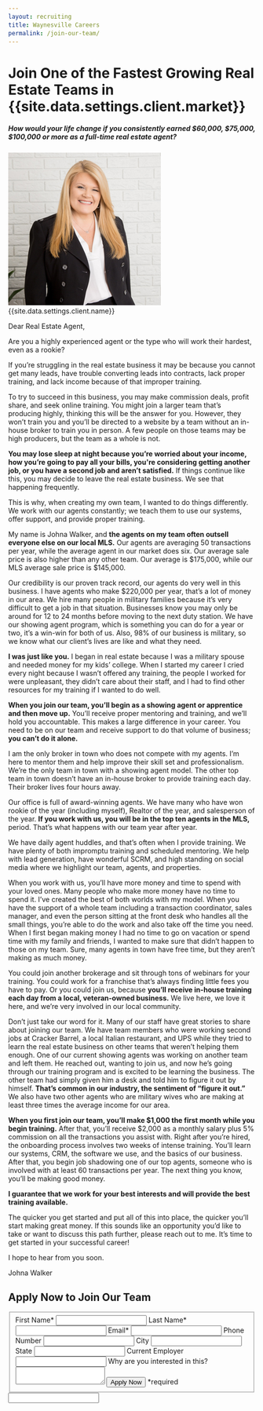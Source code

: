```yaml
---
layout: recruiting
title: Waynesville Careers
permalink: /join-our-team/
---
```


<div class="recruiting-page">
<h1 class="join-us">Join One of the Fastest Growing Real Estate Teams in {{site.data.settings.client.market}}</h1>
<h5 class="join-us-subtitle">How would your life change if you consistently earned $60,000, $75,000, $100,000 or more as a full-time real estate agent?</h5>
<div class="recruiting-photo">
<span class="client-image-container">
<img src="/img/headshot.jpg" alt="{{site.data.settings.client.name}}" class="client-image"/>
</span>
<figcaption class="caption">{{site.data.settings.client.name}}</figcaption>
</div>


<p>Dear Real Estate Agent,</p>

<p>Are you a highly experienced agent or the type who will work their hardest, even as a rookie? </p>

<p>If you’re struggling in the real estate business it may be because you cannot get many leads, have trouble converting leads into contracts, lack proper training, and lack income because of that improper training.</p>

<p>To try to succeed in this business, you may make commission deals, profit share, and seek online training. You might join a larger team that’s producing highly, thinking this will be the answer for you. However, they won’t train you and you’ll be directed to a website by a team without an in-house broker to train you in person. A few people on those teams may be high producers, but the team as a whole is not.</p>

<p><strong>You may lose sleep at night because you’re worried about your income, how you’re going to pay all your bills, you're considering getting another job, or you have a second job and aren’t satisfied.</strong> If things continue like this, you may decide to leave the real estate business. We see that happening frequently.</p>

<p>This is why, when creating my own team, I wanted to do things differently. We work with our agents constantly; we teach them to use our systems, offer support, and provide proper training.</p>

<p>My name is Johna Walker, and <strong>the agents on my team often outsell everyone else on our local MLS.</strong> Our agents are averaging 50 transactions per year, while the average agent in our market does six. Our average sale price is also higher than any other team. Our average is $175,000, while our MLS average sale price is $145,000.</p>

<p>Our credibility is our proven track record, our agents do very well in this business. I have agents who make $220,000 per year, that’s a lot of money in our area. We hire many people in military families because it’s very difficult to get a job in that situation. Businesses know you may only be around for 12 to 24 months before moving to the next duty station. We have our showing agent program, which is something you can do for a year or two, it’s a win-win for both of us. Also, 98% of our business is military, so we know what our client’s lives are like and what they need. </p>

<p><strong>I was just like you.</strong> I began in real estate because I was a military spouse and needed money for my kids’ college. When I started my career I cried every night because I wasn’t offered any training, the people I worked for were unpleasant, they didn’t care about their staff, and I had to find other resources for my training if I wanted to do well. </p>

<p><strong>When you join our team, you’ll begin as a showing agent or apprentice and then move up.</strong> You’ll receive proper mentoring and training, and we’ll hold you accountable. This makes a large difference in your career. You need to be on our team and receive support to do that volume of business; <strong>you can’t do it alone.</strong> </p>

<p>I am the only broker in town who does not compete with my agents. I’m here to mentor them and help improve their skill set and professionalism. We’re the only team in town with a showing agent model. The other top team in town doesn’t have an in-house broker to provide training each day. Their broker lives four hours away. </p>

<p>Our office is full of award-winning agents. We have many who have won rookie of the year (including myself), Realtor of the year, and salesperson of the year. <strong>If you work with us, you will be in the top ten agents in the MLS,</strong> period. That’s what happens with our team year after year. </p>

<p>We have daily agent huddles, and that’s often when I provide training. We have plenty of both impromptu training and scheduled mentoring. We help with lead generation, have wonderful SCRM, and high standing on social media where we highlight our team, agents, and properties. </p>

<p>When you work with us, you’ll have more money and time to spend with your loved ones. Many people who make more money have no time to spend it. I’ve created the best of both worlds with my model. When you have the support of a whole team including a transaction coordinator, sales manager, and even the person sitting at the front desk who handles all the small things, you’re able to do the work and also take off the time you need. When I first began making money I had no time to go on vacation or spend time with my family and friends, I wanted to make sure that didn’t happen to those on my team. Sure, many agents in town have free time, but they aren’t making as much money. </p>

<p>You could join another brokerage and sit through tons of webinars for your training. You could work for a franchise that’s always finding little fees you have to pay. Or you could join us, because <strong>you’ll receive in-house training each day from a local, veteran-owned business.</strong> We live here, we love it here, and we’re very involved in our local community. </p>

<p>Don’t just take our word for it. Many of our staff have great stories to share about joining our team. We have team members who were working second jobs at Cracker Barrel, a local Italian restaurant, and UPS while they tried to learn the real estate business on other teams that weren’t helping them enough. One of our current showing agents was working on another team and left them. He reached out, wanting to join us, and now he’s going through our training program and is excited to be learning the business. The other team had simply given him a desk and told him to figure it out by himself. <strong>That’s common in our industry, the sentiment of “figure it out.”</strong> We also have two other agents who are military wives who are making at least three times the average income for our area. </p>

<p><strong>When you first join our team, you’ll make $1,000 the first month while you begin training.</strong> After that, you’ll receive $2,000 as a monthly salary plus 5% commission on all the transactions you assist with. Right after you’re hired, the onboarding process involves two weeks of intense training. You’ll learn our systems, CRM, the software we use, and the basics of our business. After that, you begin job shadowing one of our top agents, someone who is involved with at least 60 transactions per year. The next thing you know, you’ll be making good money. </p>

<p><strong>I guarantee that we work for your best interests and will provide the best training available.</strong></p>

<p>The quicker you get started and put all of this into place, the quicker you’ll start making great money. If this sounds like an opportunity you’d like to take or want to discuss this path further, please reach out to me. It’s time to get started in your successful career! </p>

<p>I hope to hear from you soon.</p>

<p>Johna Walker</p>




<h2 class="recruiting">Apply Now to Join Our Team</h2>

<form method="post" class="home-value cta-forms" action="https://formspree.io/{{site.data.settings.client.email}}" onsubmit="return setReturn()">
					<fieldset><label for="firstname">First Name*</label> <input type="text" required="" name="firstname" /> <label for="lastname">Last Name*</label> <input type="text" required="" name="lastname" /> <label for="email">Email*</label> <input type="text" name="name" /> <label for="phone">Phone Number </label> <input type="tel" name="phone" />
						<!--base32-c9gq6t9k68pkcd3jcwpp4rbkcmtk4-base32--><label for="city">City </label> <input type="text" name="city" /> <label for="state">State </label> <input type="text" name="state" /> <label for="employer">Current Employer </label> <input type="text" name="employer" /> <label for="message">Why are you interested in this? </label><textarea name="employer"></textarea>
						<!--base32-c9gq6t9k68pk8cbme5gq4uv4cguqachj70r2urk1edjk6cg-base32--><input class="submit light-light" type="submit" value="Apply Now" name="submitrecruitingForm" /> <span class="asterisk">*required</span></fieldset>
					<!--base32-c9gq6t9k68pk8c9he1t7cxkecdkpedhpe9h6at3me5r7ee1kddhpwx9q71up4tb3f1u6mc3mdcwp6vkg6rw3gc1dc9gq6t9k68-base32-->
					<div class="hidden"><input type="hidden" value="{{site.data.settings.client.email}}" name="_to" /> <input type="hidden" value="Recruiting Contact Request Message From Your Vyral Careers and Training Video Blog" name="_subject" /> <input type="text" name="_gotcha" /></div>
				</form>
</div>
